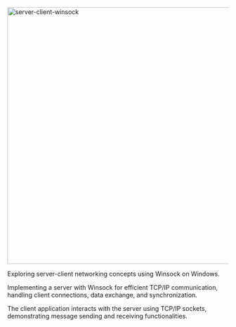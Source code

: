 <img width="584" alt="server-client-winsock" src="https://m.media-amazon.com/images/I/71U2dEGdZ6L._AC_UF1000,1000_QL80_.jpg">
<p>Exploring server-client networking concepts using Winsock on Windows.</p>
<p>Implementing a server with Winsock for efficient TCP/IP communication, handling client connections, data exchange, and synchronization.</p>
<p>The client application interacts with the server using TCP/IP sockets, demonstrating message sending and receiving functionalities.</p>
